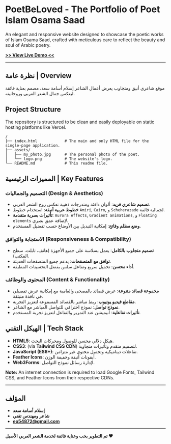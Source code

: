# PoetBeLoved - The Portfolio of Poet Islam Osama Saad


An elegant and responsive website designed to showcase the poetic works of Islam Osama Saad, crafted with meticulous care to reflect the beauty and soul of Arabic poetry.

**[>> View Live Demo <<](https://poetbeloved-eslam-osama-saad.vercel.app/#contact)**

---

## نظرة عامة | Overview
موقع شاعري أنيق ومتجاوب يعرض أعمال الشاعر إسلام أسامة سعد، مصمم بعناية فائقة ليعكس جمال الشعر العربي وروحانيته.

## Project Structure
The repository is structured to be clean and easily deployable on static hosting platforms like Vercel.

```
/
├── index.html            # The main and only HTML file for the single-page application.
├── assets/
│   ├── my_photo.jpg      # The personal photo of the poet.
│   └── logo.png          # The website's logo.
└── README.md             # This readme file.
```

## المميزات الرئيسية | Key Features

### التصميم والجماليات (Design & Aesthetics)
- **تصميم شاعري فريد**: ألوان دافئة ومتدرجات ذهبية تعكس روح الشعر العربي.
- **خطوط عربية أنيقة**: استخدام خطوط `Amiri`, `Cairo`, و `Scheherazade` لجمالية فائقة.
- **تأثيرات بصرية متقدمة**: `Aurora effects`, `Gradient animations`, و `Floating elements` لإضافة عمق بصري.
- **وضع مظلم وفاتح**: إمكانية التبديل بين الأوضاع حسب تفضيل المستخدم.

### الاستجابة والتوافق (Responsiveness & Compatibility)
- **تصميم متجاوب بالكامل**: يعمل بسلاسة على جميع الأجهزة (هاتف، تابلت، سطح المكتب).
- **توافق مع المتصفحات**: يدعم جميع المتصفحات الحديثة.
- **أداء محسن**: تحميل سريع وتفاعل سلس بفضل التحسينات المطبقة.

### المحتوى والوظائف (Content & Functionality)
- **مجموعة قصائد متنوعة**: عرض قصائد بالفصحى والعامية مع إمكانية عرض تفصيلي في نافذة منبثقة.
- **مقاطع فيديو يوتيوب**: ربط مباشر بالقصائد المسموعة لتعزيز التجربة.
- **نموذج تواصل**: نموذج احترافي للتواصل المباشر مع الشاعر.
- **تأثيرات تفاعلية**: أنيميشن عند التمرير والتفاعل لتعزيز تجربة المستخدم.

## الهيكل التقني | Tech Stack

- **HTML5**: هيكل دلالي محسن للوصول ومحركات البحث.
- **CSS3**: (via **Tailwind CSS CDN**) لتصميم متقدم وتأثيرات متجاوبة.
- **JavaScript (ES6+)**: تفاعلات ديناميكية وتحميل محتوى غير متزامن.
- **Feather Icons**: أيقونات أنيقة وخفيفة الوزن.
- **Web3Forms**: لإدارة رسائل نموذج التواصل.


**Note:** An internet connection is required to load Google Fonts, Tailwind CSS, and Feather Icons from their respective CDNs.

---
## المؤلف

- **إسلام أسامة سعد**
- **شاعر ومهندس تقني**
- **eo54872@gmail.com**

---


**تم التطوير بحب وعناية فائقة لخدمة الشعر العربي الأصيل ❤️**

